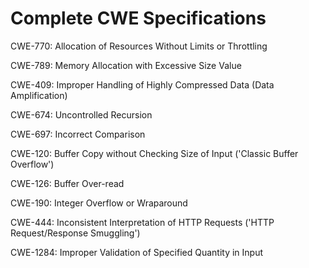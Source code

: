 

# Complete CWE Specifications

CWE-770: Allocation of Resources Without Limits or Throttling

CWE-789: Memory Allocation with Excessive Size Value

CWE-409: Improper Handling of Highly Compressed Data (Data Amplification)

CWE-674: Uncontrolled Recursion

CWE-697: Incorrect Comparison

CWE-120: Buffer Copy without Checking Size of Input ('Classic Buffer Overflow')

CWE-126: Buffer Over-read

CWE-190: Integer Overflow or Wraparound

CWE-444: Inconsistent Interpretation of HTTP Requests ('HTTP Request/Response Smuggling')

CWE-1284: Improper Validation of Specified Quantity in Input